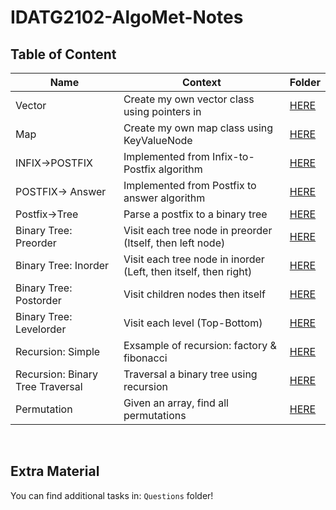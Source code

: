 # IDATG2102-AlgoMet-Notes


## Table of Content


| **Name**         | **Context**                                   | **Folder** |
|------------------|-----------------------------------------------|------------|
| Vector           | Create my own vector class using pointers in  |[HERE](https://github.com/KjetilIN/IDATG2102-AlgoMet-Notes/tree/main/Vector)|
| Map              | Create my own map class using KeyValueNode    |[HERE](https://github.com/KjetilIN/IDATG2102-AlgoMet-Notes/tree/main/Map)|
| INFIX->POSTFIX   | Implemented from Infix-to-Postfix algorithm   |[HERE](https://github.com/KjetilIN/IDATG2102-AlgoMet-Notes/tree/main/Infix-Postfix/InfixToPostFix)|
| POSTFIX-> Answer | Implemented from Postfix to answer algorithm  |[HERE](https://github.com/KjetilIN/IDATG2102-AlgoMet-Notes/tree/main/Infix-Postfix/PostFixToAnswer)|
| Postfix->Tree    | Parse a postfix to a binary tree    |[HERE](https://github.com/KjetilIN/IDATG2102-AlgoMet-Notes/tree/main/Tree/PostFixToTree)|
| Binary Tree: Preorder   | Visit each tree node in preorder (Itself, then left node) |[HERE](https://github.com/KjetilIN/IDATG2102-AlgoMet-Notes/tree/main/Tree/Traversal)|
| Binary Tree: Inorder    | Visit each tree node in inorder (Left, then itself, then right) |[HERE](https://github.com/KjetilIN/IDATG2102-AlgoMet-Notes/tree/main/Tree/Traversal)|
| Binary Tree: Postorder              | Visit children nodes then itself  |[HERE](https://github.com/KjetilIN/IDATG2102-AlgoMet-Notes/tree/main/Tree/Traversal)|
| Binary Tree: Levelorder         | Visit each level (Top-Bottom)  |[HERE](https://github.com/KjetilIN/IDATG2102-AlgoMet-Notes/tree/main/Tree/Traversal)|
| Recursion: Simple          | Exsample of recursion: factory & fibonacci  |[HERE](https://github.com/KjetilIN/IDATG2102-AlgoMet-Notes/tree/main/Recursion/Simple)|
| Recursion: Binary Tree Traversal         | Traversal a binary tree using recursion  |[HERE](https://github.com/KjetilIN/IDATG2102-AlgoMet-Notes/tree/main/Recursion/Traversal-Binary-Tree)|
| Permutation           | Given an array, find all permutations  |[HERE](https://github.com/KjetilIN/IDATG2102-AlgoMet-Notes/tree/main/Permutation)|


<br>

## Extra Material

You can find additional tasks in: ```Questions``` folder!
